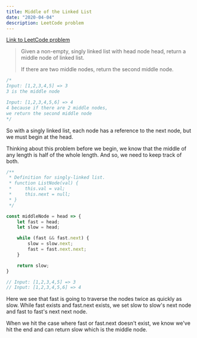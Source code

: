 ```yaml
---
title: Middle of the Linked List
date: "2020-04-04"
description: LeetCode problem
---
```


<a href="https://leetcode.com/problems/middle-of-the-linked-list/" target="_blank">Link to LeetCode problem</a>

<blockquote>
Given a non-empty, singly linked list with head node head, return a middle node of linked list.

If there are two middle nodes, return the second middle node.
</blockquote>

```javascript
/*
Input: [1,2,3,4,5] => 3
3 is the middle node

Input: [1,2,3,4,5,6] => 4
4 because if there are 2 middle nodes,
we return the second middle node
*/
```

So with a singly linked list, each node has a reference to the next node, but we must begin at the head.

Thinking about this problem before we begin, we know that the middle of any length is half of the whole length.
And so, we need to keep track of both.

```javascript
/**
 * Definition for singly-linked list.
 * function ListNode(val) {
 *     this.val = val;
 *     this.next = null;
 * }
 */

const middleNode = head => {
    let fast = head;
    let slow = head;

    while (fast && fast.next) {
        slow = slow.next;
        fast = fast.next.next;
    }

    return slow;
}

// Input: [1,2,3,4,5] => 3
// Input: [1,2,3,4,5,6] => 4
```

Here we see that fast is going to traverse the nodes twice as quickly as slow. While fast exists and fast.next exists,
we set slow to slow's next node and fast to fast's next next node.

When we hit the case where fast or fast.next doesn't exist, we know we've hit the end and can return slow which is the middle node.